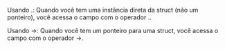 Usando .: Quando você tem uma instância direta da struct (não um ponteiro), você acessa o campo com o operador ..

Usando ->: Quando você tem um ponteiro para uma struct, você acessa o campo com o operador ->.